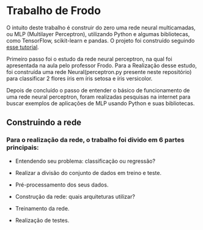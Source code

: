# Trabalho de Frodo

O intuito deste trabalho é construir do zero uma rede neural multicamadas, ou MLP (Multilayer Perceptron), utilizando Python e algumas bibliotecas, como TensorFlow, scikit-learn e pandas. 
O projeto foi construído seguindo [esse tutorial](https://bearlabs.dev/blog/redesneurais/).

Primeiro passo foi o estudo da rede neural perceptron, na qual foi apresentada na aula pelo professor Frodo. Para a Realização desse estudo, foi construída  uma rede Neural(perceptron.py presente neste repositório) para classificar 2 flores íris em íris setosa e íris versicolor.

Depois de concluído  o passo de entender o básico de funcionamento de uma rede neural perceptron, foram realizadas pesquisas na internet para buscar exemplos de aplicações de MLP usando Python e suas bibliotecas. 

## Construindo a rede

### Para o realização da rede, o trabalho foi divido em 6 partes principais:

- Entendendo seu problema: classificação ou regressão?

- Realizar a divisão do conjunto de dados em treino e teste.

- Pré-processamento dos seus dados.

- Construção da rede: quais arquiteturas utilizar?

- Treinamento da rede.

- Realização de testes.

